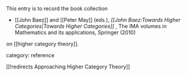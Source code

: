 
This entry is to record the book collection

* [[John Baez]] and [[Peter May]] (eds.), _[[John Baez:Towards Higher Categories|Towards Higher Categories]]_ , The IMA volumes in Mathematics and its applications, Springer (2010)

on [[higher category theory]].




category: reference

[[!redirects Approaching Higher Category Theory]]
